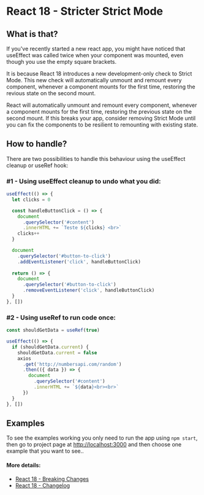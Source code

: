 # React 18 - Stricter Strict Mode

## What is that?

If you've recently started a new react app, you might have noticed that useEffect was called twice when your component was mounted, even though you use the empty square brackets.

It is because React 18 introduces a new development-only check to Strict Mode. This new check will automatically unmount and remount every component, whenever a component mounts for the first time, restoring the revious state on the second mount.

React will automatically unmount and remount every component, whenever a component mounts for the first time, restoring the previous state on the second mount. If this breaks your app, consider removing Strict Mode until you can fix the components to be resilient to remounting with existing state.

## How to handle?

There are two possibilities to handle this behaviour using the useEffect cleanup or useRef hook:


### #1 - Using useEffect cleanup to undo what you did:

```javascript
useEffect(() => { 
  let clicks = 0 

  const handleButtonClick = () => {
    document
      .querySelector('#content')
      .innerHTML += `Teste ${clicks} <br>`
    clicks++
  }

  document
    .querySelector('#button-to-click')
    .addEventListener('click', handleButtonClick)
  
  return () => {
    document
      .querySelector('#button-to-click')
      .removeEventListener('click', handleButtonClick)
  }
}, [])
```


### #2 - Using useRef to run code once:
```javascript
const shouldGetData = useRef(true)

useEffect(() => {
  if (shouldGetData.current) {
    shouldGetData.current = false
    axios
      .get('http://numbersapi.com/random')
      .then(({ data }) => {
        document
          .querySelector('#content')
          .innerHTML += `${data}<br><br>`
      })
  }
}, [])
```


## Examples

To see the examples working you only need to run the app using `npm start`, then go to project page at [http://localhost:3000](http://localhost:3000) and then choose one example that you want to see.. 


#### More details:
* [React 18 - Breaking Changes](https://github.com/facebook/react/blob/main/CHANGELOG.md#react-1)
* [React 18 - Changelog](https://github.com/facebook/react/blob/main/CHANGELOG.md#1800-march-29-2022)

